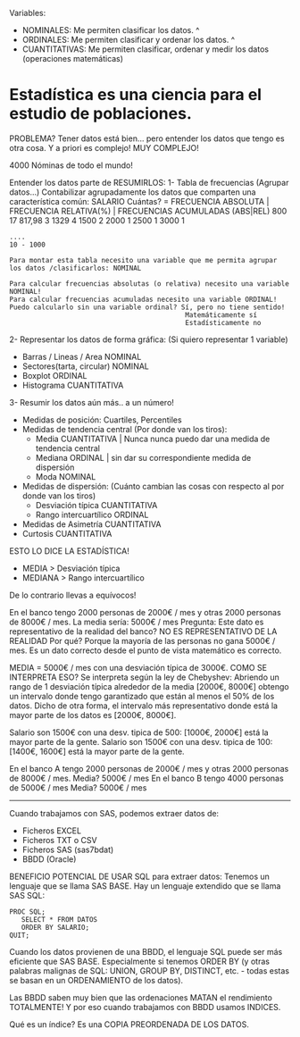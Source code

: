 Variables:

- NOMINALES: Me permiten clasificar los datos.
   ^
- ORDINALES: Me permiten clasificar y ordenar los datos.
   ^
- CUANTITATIVAS: Me permiten clasificar, ordenar y medir los datos (operaciones matemáticas)


# Estadística es una ciencia para el estudio de poblaciones.

PROBLEMA? Tener datos está bien... pero entender los datos que tengo es otra cosa.
Y a priori es complejo! MUY COMPLEJO!

4000 Nóminas de todo el mundo!

Entender los datos parte de RESUMIRLOS:
1- Tabla de frecuencias (Agrupar datos...) Contabilizar agrupadamente los datos 
    que comparten una característica común: SALARIO
           Cuántas? = FRECUENCIA ABSOLUTA | FRECUENCIA RELATIVA(%) | FRECUENCIAS ACUMULADAS (ABS|REL)
    800    17
    817,98  3
    1329    4
    1500    2
    2000    1
    2500    1
    3000    1

    ....
    10 - 1000

    Para montar esta tabla necesito una variable que me permita agrupar los datos /clasificarlos: NOMINAL

    Para calcular frecuencias absolutas (o relativa) necesito una variable NOMINAL!
    Para calcular frecuencias acumuladas necesito una variable ORDINAL!
    Puedo calcularlo sin una variable ordinal? Sí, pero no tiene sentido!
                                                Matemáticamente sí
                                                Estadísticamente no

2- Representar los datos de forma gráfica: (Si quiero representar 1 variable)
   - Barras / Lineas / Area         NOMINAL
   - Sectores(tarta, circular)      NOMINAL
   - Boxplot                        ORDINAL
   - Histograma                     CUANTITATIVA

3- Resumir los datos aún más.. a un número!
   - Medidas de posición: Cuartiles, Percentiles
   - Medidas de tendencia central (Por donde van los tiros): 
     - Media                           CUANTITATIVA   |  Nunca nunca puedo dar una medida de tendencia central
     - Mediana                         ORDINAL        |  sin dar su correspondiente medida de dispersión
     - Moda                            NOMINAL
   - Medidas de dispersión: (Cuánto cambian las cosas con respecto al por donde van los tiros)
     - Desviación típica               CUANTITATIVA
     - Rango intercuartílico           ORDINAL
   - Medidas de Asimetría              CUANTITATIVA
   - Curtosis                          CUANTITATIVA


ESTO LO DICE LA ESTADÍSTICA!
- MEDIA > Desviación típica
- MEDIANA > Rango intercuartílico

De lo contrario llevas a equívocos!

   En el banco tengo 2000 personas de 2000€ / mes y otras 2000 personas de 8000€ / mes.
   La media sería: 5000€ / mes
   Pregunta: Este dato es representativo de la realidad del banco? NO ES REPRESENTATIVO DE LA REALIDAD
      Por qué? Porque la mayoría de las personas no gana 5000€ / mes.
      Es un dato correcto desde el punto de vista matemático es correcto.

   MEDIA = 5000€ / mes con una desviación típica de 3000€.
   COMO SE INTERPRETA ESO? Se interpreta según la ley de Chebyshev:
      Abriendo un rango de 1 desviación típica alrededor de la media [2000€, 8000€] obtengo un intervalo
      donde tengo garantizado que están al menos el 50% de los datos.
      Dicho de otra forma, el intervalo más representativo donde está la mayor parte de los datos es [2000€, 8000€].

   Salario son 1500€ con una desv. tipica de 500: [1000€, 2000€] está la mayor parte de la gente.
   Salario son 1500€ con una desv. tipica de 100: [1400€, 1600€] está la mayor parte de la gente.

   En el banco A tengo 2000 personas de 2000€ / mes y otras 2000 personas de 8000€ / mes.
      Media? 5000€ / mes
   En el banco B tengo 4000 personas de 5000€ / mes
      Media? 5000€ / mes


---
Cuando trabajamos con SAS, podemos extraer datos de:
- Ficheros EXCEL
- Ficheros TXT o CSV
- Ficheros SAS (sas7bdat)
- BBDD (Oracle)

BENEFICIO POTENCIAL DE USAR SQL para extraer datos:
Tenemos un lenguaje que se llama SAS BASE.
Hay un lenguaje extendido que se llama SAS SQL:
```sas
PROC SQL;
   SELECT * FROM DATOS
   ORDER BY SALARIO;
QUIT;
```

Cuando los datos provienen de una BBDD, el lenguaje SQL puede ser más eficiente que SAS BASE.
Especialmente si tenemos ORDER BY (y otras palabras malignas de SQL: UNION, GROUP BY, DISTINCT, etc. - todas estas se basan en un ORDENAMIENTO de los datos).

Las BBDD saben muy bien que las ordenaciones MATAN el rendimiento TOTALMENTE!
Y por eso cuando trabajamos con BBDD usamos INDICES.

Qué es un índice? Es una COPIA PREORDENADA DE LOS DATOS.
